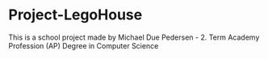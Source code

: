 # Project-LegoHouse
This is a school project made by Michael Due Pedersen - 2. Term Academy Profession (AP) Degree in Computer Science

